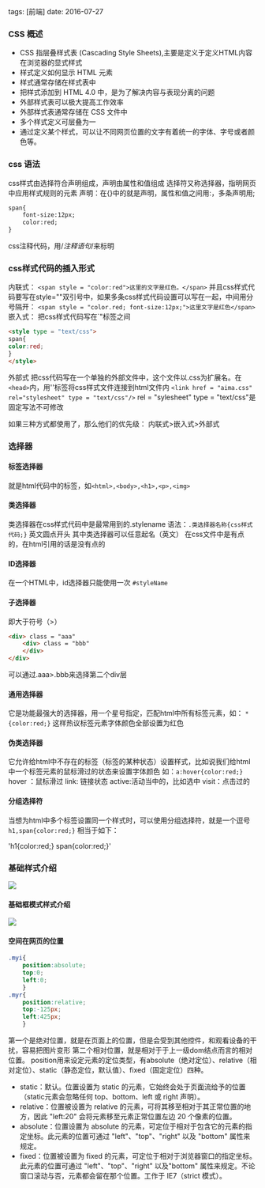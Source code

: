 
tags: [前端] date: 2016-07-27 


### CSS 概述
* CSS 指层叠样式表 (Cascading Style Sheets),主要是定义于定义HTML内容在浏览器的显式样式
* 样式定义如何显示 HTML 元素
* 样式通常存储在样式表中
* 把样式添加到 HTML 4.0 中，是为了解决内容与表现分离的问题
* 外部样式表可以极大提高工作效率
* 外部样式表通常存储在 CSS 文件中
* 多个样式定义可层叠为一
* 通过定义某个样式，可以让不同网页位置的文字有着统一的字体、字号或者颜色等。

### css 语法
css样式由选择符合声明组成，声明由属性和值组成
选择符又称选择器，指明网页中应用样式规则的元素
声明：在{}中的就是声明，属性和值之间用:，多条声明用;
```html
span{
    font-size:12px;
    color:red;
}
```

css注释代码，用/*注释语句*/来标明

### css样式代码的插入形式
内联式：
`<span style = "color:red">这里的文字是红色。</span>`
并且css样式代码要写在style=""双引号中，如果多条css样式代码设置可以写在一起，中间用分号隔开：
`<span style = "color.red; font-size:12px;">这里文字是红色</span>`
嵌入式：
把css样式代码写在`<style type = "text/css"></style>"标签之间
```html
<style type = "text/css">
span{
color:red;
}
</style>
```
外部式
把css代码写在一个单独的外部文件中，这个文件以.css为扩展名。在`<head>`内，用'<link>'标签将css样式文件连接到html文件内
`<link href = "aima.css" rel="stylesheet" type = "text/css"/>`
rel = "sylesheet" type = "text/css"是固定写法不可修改

如果三种方式都使用了，那么他们的优先级：
内联式>嵌入式>外部式

### 选择器 
#### 标签选择器
就是html代码中的标签，如`<html>,<body>,<h1>,<p>,<img>`
#### 类选择器
类选择器在css样式代码中是最常用到的.stylename 
语法：`.类选择器名称{css样式代码;}`
英文圆点开头
其中类选择器可以任意起名（英文）
在css文件中是有点的，在html引用的话是没有点的
#### ID选择器
在一个HTML中，id选择器只能使用一次
`#styleName`
#### 子选择器
即大于符号（>） 
```html
<div> class = "aaa"
    <div> class = "bbb"
    </div>
</div>
```
可以通过.aaa>.bbb来选择第二个div层
#### 通用选择器
它是功能最强大的选择器，用一个星号指定，匹配html中所有标签元素，如：
`*{color:red;}` 这样热议标签元素字体颜色全部设置为红色

#### 伪类选择器
它允许给html中不存在的标签（标签的某种状态）设置样式，比如说我们给html中一个标签元素的鼠标滑过的状态来设置字体颜色
如：`a:hover{color:red;}`
hover ：鼠标滑过
link: 链接状态
active:活动当中的，比如选中
visit：点击过的

#### 分组选择符
当想为html中多个标签设置同一个样式时，可以使用分组选择符，就是一个逗号
`h1,span{color:red;}`
相当于如下：

'h1{color:red;} span{color:red;}'

### 基础样式介绍
![](http://7xs1eq.com1.z0.glb.clouddn.com/css%E5%9F%BA%E7%A1%80%E6%A0%B7%E5%BC%8F%E4%BB%8B%E7%BB%8D.png)
#### 基础框模式样式介绍
![](http://7xs1eq.com1.z0.glb.clouddn.com/css%E6%A1%86%E6%A8%A1%E5%BC%8F%E6%A0%B7%E5%BC%8F%E4%BB%8B%E7%BB%8D.png)

#### 空间在网页的位置
```CSS
.myi{
	position:absolute;
	top:0;
	left:0;
	}
.myr{
	position:relative;
	top:-125px;
	left:425px;
	}
```
第一个是绝对位置，就是在页面上的位置，但是会受到其他控件，和观看设备的干扰，容易把图片变形
第二个相对位置，就是相对于于上一级dom结点而言的相对位置。
position用来设定元素的定位类型，有absolute（绝对定位）、relative（相对定位）、static（静态定位，默认值）、fixed（固定定位）四种。

* static：默认。位置设置为 static 的元素，它始终会处于页面流给予的位置（static元素会忽略任何 top、bottom、left 或 right 声明）。
* relative：位置被设置为 relative 的元素，可将其移至相对于其正常位置的地方，因此 "left:20" 会将元素移至元素正常位置左边 20 个像素的位置。
* absolute：位置设置为 absolute 的元素，可定位于相对于包含它的元素的指定坐标。此元素的位置可通过 "left"、"top"、"right" 以及 "bottom" 属性来规定。
* fixed：位置被设置为 fixed 的元素，可定位于相对于浏览器窗口的指定坐标。此元素的位置可通过 "left"、"top"、"right" 以及"bottom" 属性来规定。不论窗口滚动与否，元素都会留在那个位置。工作于 IE7（strict 模式）。